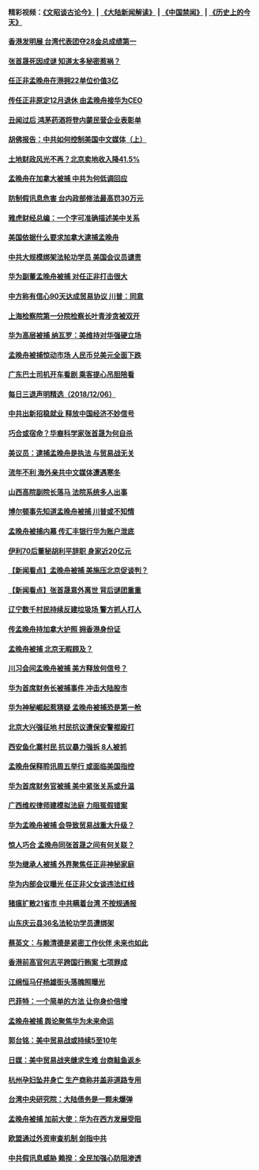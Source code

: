 #### 精彩视频：[《文昭谈古论今》](https://github.com/gfw-breaker/wenzhao/blob/master/README.md?t=12071531) | [《大陆新闻解读》](https://github.com/gfw-breaker/ntdtv-comedy/blob/master/README.md?t=12071531) | [《中国禁闻》](https://github.com/gfw-breaker/ntdtv-news/blob/master/README.md?t=12071531) | [《历史上的今天》](https://github.com/gfw-breaker/today-in-history/blob/master/README.md?t=12071531) 

#### [香港发明展 台湾代表团夺28金总成绩第一](../pages/nsc413/n10897441.md?t=12071531) 


#### [张首晟死因成谜 知道太多秘密惹祸？](../pages/nsc413/n10896737.md?t=12071531) 

#### [任正非孟晚舟在港拥22单位价值3亿](../pages/nsc413/n10897108.md?t=12071531) 

#### [传任正非原定12月退休 由孟晚舟接华为CEO](../pages/nsc413/n10896983.md?t=12071531) 

#### [丑闻过后 鸿茅药酒将登内蒙民营企业表彰单](../pages/nsc413/n10896801.md?t=12071531) 

#### [胡佛报告：中共如何控制美国中文媒体（上）](../pages/nsc413/n10896358.md?t=12071531) 

#### [土地财政风光不再？北京卖地收入降41.5%](../pages/nsc413/n10896306.md?t=12071531) 

#### [孟晚舟在加拿大被捕 中共为何低调回应](../pages/nsc413/n10896920.md?t=12071531) 

#### [防制假讯息危害 台内政部修法最高罚30万元](../pages/nsc413/n10896093.md?t=12071531) 

#### [雅虎财经总编：一个字可准确描述美中关系](../pages/nsc413/n10896917.md?t=12071531) 

#### [美国依据什么要求加拿大逮捕孟晚舟](../pages/nsc413/n10896496.md?t=12071531) 

#### [中共大规模绑架法轮功学员 美国会议员谴责](../pages/nsc413/n10895797.md?t=12071531) 

#### [华为副董孟晚舟被捕 对任正非打击很大](../pages/nsc413/n10896624.md?t=12071531) 

#### [中方称有信心90天达成贸易协议 川普：同意](../pages/nsc413/n10896579.md?t=12071531) 

#### [上海检察院第一分院检察长叶青涉贪被双开](../pages/nsc413/n10896313.md?t=12071531) 

#### [华为高层被捕 纳瓦罗：美维持对华强硬立场](../pages/nsc413/n10896049.md?t=12071531) 

#### [孟晚舟被捕惊动市场 人民币兑美元全面下跌](../pages/nsc413/n10895924.md?t=12071531) 

#### [广东巴士司机开车看剧 乘客提心吊胆陪看](../pages/nsc413/n10896107.md?t=12071531) 

#### [每日三退声明精选（2018/12/06）](../pages/nsc413/n10896351.md?t=12071531) 

#### [中共出新招稳就业 释放中国经济不妙信号](../pages/nsc413/n10895979.md?t=12071531) 

#### [巧合或宿命？华裔科学家张首晟为何自杀](../pages/nsc413/n10895275.md?t=12071531) 

#### [美议员：逮捕孟晚舟是执法 与贸易战无关](../pages/nsc413/n10895851.md?t=12071531) 

#### [流年不利 海外亲共中文媒体遭遇寒冬](../pages/nsc413/n10888505.md?t=12071531) 

#### [山西高院副院长落马 法院系统多人出事](../pages/nsc413/n10895877.md?t=12071531) 

#### [博尔顿事先知道孟晚舟被捕 川普或不知情](../pages/nsc413/n10895818.md?t=12071531) 

#### [孟晚舟被捕内幕  传汇丰银行华为账户泄底](../pages/nsc413/n10895828.md?t=12071531) 

#### [伊利70后董秘胡利平辞职 身家近20亿元](../pages/nsc413/n10895629.md?t=12071531) 

#### [【新闻看点】孟晚舟被捕 美施压北京促谈判？](../pages/nsc413/n10895382.md?t=12071531) 

#### [【新闻看点】张首晟意外离世 背后谜团重重](../pages/nsc413/n10895539.md?t=12071531) 

#### [辽宁数千村民持续反建垃圾场 警方抓人打人](../pages/nsc413/n10895670.md?t=12071531) 

#### [传孟晚舟持加拿大护照 拥香港身份证](../pages/nsc413/n10895690.md?t=12071531) 

#### [孟晚舟被捕 北京无暇顾及？](../pages/nsc413/n10895635.md?t=12071531) 

#### [川习会间孟晚舟被捕 美方释放何信号？](../pages/nsc413/n10895625.md?t=12071531) 

#### [华为首席财务长被捕事件 冲击大陆股市](../pages/nsc413/n10895360.md?t=12071531) 

#### [华为神秘崛起惹猜疑 孟晚舟被捕恐是第一枪](../pages/nsc413/n10895505.md?t=12071531) 

#### [北京大兴强征地 村民抗议遭保安警棍殴打](../pages/nsc413/n10894176.md?t=12071531) 

#### [西安鱼化寨村民 抗议暴力强拆 8人被抓](../pages/nsc413/n10895000.md?t=12071531) 

#### [孟晚舟保释聆讯周五举行 或面临美国指控](../pages/nsc413/n10895440.md?t=12071531) 

#### [华为首席财务官被捕 美中紧张关系或升温](../pages/nsc413/n10895250.md?t=12071531) 

#### [广西维权律师建模拟法庭 力阻冤假错案](../pages/nsc413/n10895243.md?t=12071531) 

#### [华为孟晚舟被捕 会导致贸易战重大升级？](../pages/nsc413/n10895349.md?t=12071531) 

#### [惊人巧合 孟晚舟同张首晟之间有何关联？](../pages/nsc413/n10895319.md?t=12071531) 

#### [华为继承人被捕 外界聚焦任正非神秘家庭](../pages/nsc413/n10895153.md?t=12071531) 

#### [华为内部会议曝光 任正非父女谈违法红线](../pages/nsc413/n10895089.md?t=12071531) 

#### [猪瘟扩散21省市 中共瞒着台湾 不按规通报](../pages/nsc413/n10895075.md?t=12071531) 

#### [山东庆云县36名法轮功学员遭绑架](../pages/nsc413/n10895014.md?t=12071531) 

#### [蔡英文：与赖清德是紧密工作伙伴 未来也如此](../pages/nsc413/n10894620.md?t=12071531) 

#### [香港前高官何志平跨国行贿案 七项罪成](../pages/nsc413/n10894316.md?t=12071531) 


#### [江绵恒马仔杨雄街头落魄照曝光](../pages/nsc413/n10894841.md?t=12071531) 

#### [巴菲特：一个简单的方法 让你身价倍增](../pages/nsc413/n10894882.md?t=12071531) 

#### [孟晚舟被捕 舆论聚焦华为未来命运](../pages/nsc413/n10894624.md?t=12071531) 

#### [郭台铭：美中贸易战或持续5至10年](../pages/nsc413/n10894255.md?t=12071531) 

#### [日媒：美中贸易战夹缝求生难 台商鲑鱼返乡](../pages/nsc413/n10894323.md?t=12071531) 

#### [杭州孕妇坠井身亡 生产商称井盖非道路专用](../pages/nsc413/n10894490.md?t=12071531) 

#### [台湾中央研究院：大陆债务是一颗未爆弹](../pages/nsc413/n10894032.md?t=12071531) 

#### [孟晚舟被捕 加前大使：华为在西方发展受阻](../pages/nsc413/n10894033.md?t=12071531) 

#### [欧盟通过外资审查机制 剑指中共](../pages/nsc413/n10893505.md?t=12071531) 

#### [中共假讯息威胁 赖揆：全民加强心防阻渗透](../pages/nsc413/n10893971.md?t=12071531) 

